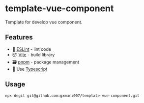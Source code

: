 # template-vue-component

Template for develop vue component.

## Features

- 🚨 [ESLint](https://github.com/eslint/eslint) - lint code
- 📦 [Vite](https://github.com/vitejs/vite) - build library
- 🗃 [pnpm](https://github.com/pnpm/pnpm) - package management
- 🎨 Use [Typescript](https://github.com/microsoft/TypeScript)

## Usage

```bash
npx degit git@github.com:gxmari007/template-vue-component.git
```
